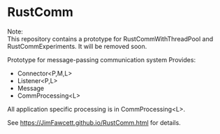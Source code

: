 # RustComm

Note:  
This repository contains a prototype for RustCommWithThreadPool and RustCommExperiments.  It will be removed soon.

Prototype for message-passing communication system
Provides:
- Connector&lt;P,M,L&gt;
- Listener&lt;P,L&gt;
- Message
- CommProcessing&lt;L&gt;

All application specific processing is in CommProcessing&lt;L&gt;.

See https://JimFawcett.github.io/RustComm.html for details.
